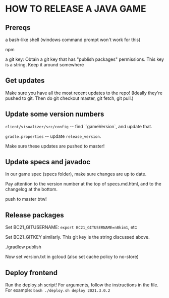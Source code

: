 # HOW TO RELEASE A JAVA GAME

## Prereqs

a bash-like shell (windows command prompt won't work for this)

npm

a git key: Obtain a git key that has "publish packages" permissions. This key is a string. Keep it around somewhere

## Get updates

Make sure you have all the most recent updates to the repo! (Ideally they're pushed to git. Then do git checkout master, git fetch, git pull.)

## Update some version numbers

`client/visualizer/src/config` -- find ``gameVersion`, and update that.

`gradle.properties` -- update `release_version`.

Make sure these updates are pushed to master!

## Update specs and javadoc

In our game spec (specs folder), make sure changes are up to date.

Pay attention to the version number at the top of specs.md.html, and to the changelog at the bottom.

push to master btw!

## Release packages

Set BC21_GITUSERNAME: `export BC21_GITUSERNAME=n8kim1`, etc

Set BC21_GITKEY similarly. This git key is the string discussed above.

./gradlew publish

Now set version.txt in gcloud (also set cache policy to no-store)

## Deploy frontend

Run the deploy.sh script! For arguments, follow the instructions in the file. For example: `bash ./deploy.sh deploy 2021.3.0.2`
